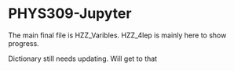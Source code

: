 # PHYS309-Jupyter

The main final file is HZZ_Varibles. 
HZZ_4lep is mainly here to show progress.

Dictionary still needs updating. Will get to that
